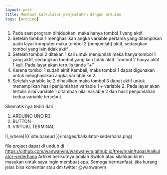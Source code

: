 ```yaml
---
layout: post
title: Membuat kalkulator penjumlahan dengan arduino
tags: [Arduino]
---
```



 
  1. Pada saat program dihidupkan, maka hanya tombol 1 yang aktif.
  2. Setelah tombol 1 menghasilkan angka variable pertama yang ditampilkan pada layar komputer maka tombol 2 (penjumlah) aktif, sedangkan tombol yang lain tidak aktif
  3. Setelah tombol 2 ditekan 1 kali untuk menjumlah maka hanya tombol 1 yang aktif, sedangkan tombol yang lain tidak aktif. Tombol 2 hanya aktif 1 kali. Pada layar akan tertulis tanda “+”
  4. Karena  tombol  1 sudah aktif Kembali, maka tombol 1 dapat  digunakan  untuk menghasilkan angka variable ke 2.
  5. Setelah   variable  ke  2  dihasilkan  maka  tombol   3  dapat   aktif  untuk  menampilkan   hasil penjumlahan variable 1 + variable 2. Pada layar akan tertulis nilai variable 1 ditambah nilai variable 2 dan hasil penjumlahan kedua variable tersebut.

<script src="https://gist.github.com/wanwanvm/b26055c1d6f0f33e343dd0704aa6f606.js"></script>

Skematik nya tediri dari :
1. ARDUINO UNO R3.
2. BUTTON
9. VIRTUAL TERMINAL


![_where]({{ site.baseurl }}/images/kalkulator-sederhana.png)
  
file project dapat di unduh di <a href="https://github.com/wanwanvm/wanwanvm.github.io/tree/main/tugas/kalkulator-sederhana">https://github.com/wanwanvm/wanwanvm.github.io/tree/main/tugas/kalkulator-sederhana</a>
Artikel berikutnya adalah Switch atau silahkan kirim masukan untuk saya ingin membuat apa. Semoga bermanfaat.
jika kurang jelas bisa komentar atau dm twitter @wanwanvm
